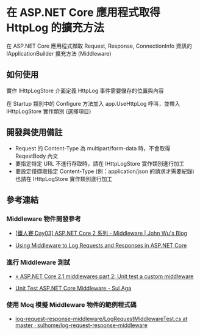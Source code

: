 # 在 ASP.NET Core 應用程式取得 HttpLog 的擴充方法

在 ASP.NET Core 應用程式擷取 Request, Response, ConnectionInfo 資訊的 IApplicationBuilder 擴充方法 (Middleware)

## 如何使用

實作 IHttpLogStore 介面定義 HttpLog 事件需要儲存的位置與內容

在 Startup 類別中的 Configure 方法加入 app.UseHttpLog 呼叫，並帶入 IHttpLogStore 實作類別 (選擇項目)

## 開發與使用備註

- Request 的 Content-Type 為 multipart/form-data 時，不會取得 ReqestBody 內文
- 要指定特定 URL 不進行存取時，請在 IHttpLogStore 實作類別進行加工
- 要設定僅擷取指定 Content-Type (例：application/json 的請求才需要紀錄) 也請在 IHttpLogStore 實作類別進行加工

## 參考連結

### Middleware 物件開發參考

* [[鐵人賽 Day03] ASP.NET Core 2 系列 - Middleware | John Wu's Blog](https://blog.johnwu.cc/article/ironman-day03-asp-net-core-middleware.html)

* [Using Middleware to Log Requests and Responses in ASP.NET Core](https://exceptionnotfound.net/using-middleware-to-log-requests-and-responses-in-asp-net-core/)

### 進行 Middleware 測試

* [» ASP.NET Core 2.1 middlewares part 2: Unit test a custom middleware](http://anthonygiretti.com/2018/09/04/asp-net-core-2-1-middlewares-part2-unit-test-a-custom-middleware/)

* [Unit Test ASP.NET Core Middleware - Sul Aga](http://www.sulhome.com/blog/15/unit-test-asp-net-core-middleware)

### 使用 Moq 模擬 Middleware 物件的範例程式碼

* [log-request-response-middleware/LogRequestMiddlewareTest.cs at master · sulhome/log-request-response-middleware](https://github.com/sulhome/log-request-response-middleware/blob/master/src/LogResReqMiddleware.UnitTest/LogRequestMiddlewareTest.cs)
